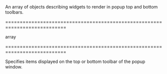 <!--**
/*-------------------------------------------
    Auto-generated file. Do not modify.
-------------------------------------------

**-->
<!--d-->An array of objects describing widgets to render in popup top and bottom toolbars.<!--/d-->
===========================================================================
<!--type-->array<!--/type-->
===========================================================================

<!--shortDescription-->
Specifies items displayed on the top or bottom toolbar of the popup window.
<!--/shortDescription-->

<!--fullDescription-->

<!--/fullDescription-->